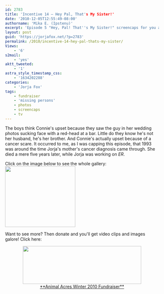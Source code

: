 ```yaml
---
id: 2783
title: 'Incentive 14 — Hey Pal, That's My Sister!'
date: '2010-12-05T12:55:49-08:00'
authorname: 'Mika E. (Ipstenu)'
excerpt: 'Episode 5 "Hey, Pal! That''s My Sister!" screencaps for you as incentive.  You want clips? You know what you gotta do!'
layout: post
guid: 'https://jorjafox.net/?p=2783'
permalink: /2010/incentive-14-hey-pal-thats-my-sister/
Views:
    - '6'
s2mail:
    - 'yes'
aktt_tweeted:
    - '1'
astra_style_timestamp_css:
    - '1634202288'
categories:
    - 'Jorja Fox'
tags:
    - fundraiser
    - 'missing persons'
    - photos
    - screencaps
    - tv
---
```


The boys think Connie's upset because they saw the guy in her wedding photos sucking face with a red-head at a bar.  Little do they know he's not her husband, he's her brother.  And Connie's actually upset because of a cancer scare.  It occurred to me, as I was capping this episode, that 1993 was around the time Jorja's mother's cancer diagnosis came through.  She died a mere five years later, while Jorja was working on _ER_.

Click on the image below to see the whole gallery:
<a href="https://jorjafox.net/gallery/tv/missingpersons/sister"><img src="//static.jorjafox.net/wordpress/2010/12/mysister-043.jpg" alt="" title="mysister-043" width="230" height="199" class="aligncenter size-full wp-image-2784" /></a>

Want to see more? Then donate and you'll get video clips and images galore!  Click here:
<center><a href="http://www.crowdrise.com/jfo-animalacres2010/fundraiser/jorjafoxonline"><img src="//static.jorjafox.net/wordpress/2010/11/crowdrise.jpg" alt="" title="crowdrise" width="388" height="124" class="aligncenter size-full wp-image-2683" /><br />**Animal Acres Winter 2010 Fundraiser**</a></center>
